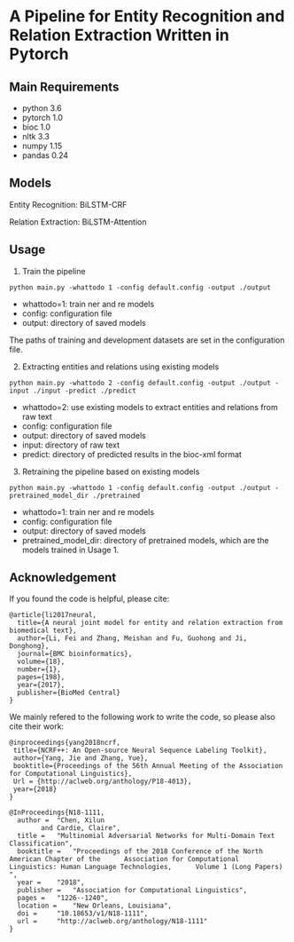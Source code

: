 # A Pipeline for Entity Recognition and Relation Extraction Written in Pytorch

Main Requirements
-----
* python 3.6
* pytorch 1.0
* bioc 1.0
* nltk 3.3
* numpy 1.15
* pandas 0.24

Models
-----
Entity Recognition: BiLSTM-CRF

Relation Extraction: BiLSTM-Attention

Usage
-----
1. Train the pipeline

  ```
  python main.py -whattodo 1 -config default.config -output ./output
  ```

  * whattodo=1: train ner and re models
  * config: configuration file
  * output: directory of saved models

  The paths of training and development datasets are set in the configuration file.

2. Extracting entities and relations using existing models

  ```
  python main.py -whattodo 2 -config default.config -output ./output -input ./input -predict ./predict
  ```

  * whattodo=2: use existing models to extract entities and relations from raw text
  * config: configuration file
  * output: directory of saved models
  * input: directory of raw text
  * predict: directory of predicted results in the bioc-xml format

3. Retraining the pipeline based on existing models

  ```
  python main.py -whattodo 1 -config default.config -output ./output -pretrained_model_dir ./pretrained
  ```

  * whattodo=1: train ner and re models
  * config: configuration file
  * output: directory of saved models
  * pretrained_model_dir: directory of pretrained models, which are the models trained in Usage 1.

Acknowledgement
-----
If you found the code is helpful, please cite:
```
@article{li2017neural,
  title={A neural joint model for entity and relation extraction from biomedical text},
  author={Li, Fei and Zhang, Meishan and Fu, Guohong and Ji, Donghong},
  journal={BMC bioinformatics},
  volume={18},
  number={1},
  pages={198},
  year={2017},
  publisher={BioMed Central}
}
```

We mainly refered to the following work to write the code, so please also cite their work:
```
@inproceedings{yang2018ncrf,
 title={NCRF++: An Open-source Neural Sequence Labeling Toolkit},
 author={Yang, Jie and Zhang, Yue},
 booktitle={Proceedings of the 56th Annual Meeting of the Association for Computational Linguistics},
 Url = {http://aclweb.org/anthology/P18-4013},
 year={2018}
}
```

```
@InProceedings{N18-1111,
  author = 	"Chen, Xilun
		and Cardie, Claire",
  title = 	"Multinomial Adversarial Networks for Multi-Domain Text Classification",
  booktitle = 	"Proceedings of the 2018 Conference of the North American Chapter of the      Association for Computational Linguistics: Human Language Technologies,      Volume 1 (Long Papers)    ",
  year = 	"2018",
  publisher = 	"Association for Computational Linguistics",
  pages = 	"1226--1240",
  location = 	"New Orleans, Louisiana",
  doi = 	"10.18653/v1/N18-1111",
  url = 	"http://aclweb.org/anthology/N18-1111"
}
```
